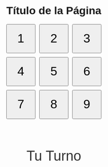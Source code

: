 <!DOCTYPE html>
<html lang="es">
<head>
  <meta charset="UTF-8">
  <title>TRIQUI</title>
  <style>
    body {
      font-family: Arial, sans-serif;
      text-align: center;
      margin: 40px;
    }

    h1 {
      margin-bottom: 30px;
    }

    .grid {
      display: grid;
      grid-template-columns: repeat(3, 76px);
      grid-template-rows: repeat(3, 76px);
      gap: 10px;
      justify-content: center;
      margin-bottom: 76px;
    }

    .grid button {
      width: 76px;
      height: 76px;
      font-size: 32px;
      cursor: pointer;
    }

    #label {
      font-size: 36px;
      color: #333;
    }
  </style>
</head>
<body>

  <h1>Título de la Página</h1>

  <div class="grid">
    <button onclick="accion(1)">1</button>
    <button onclick="accion(2)">2</button>
    <button onclick="accion(3)">3</button>
    <button onclick="accion(4)">4</button>
    <button onclick="accion(5)">5</button>
    <button onclick="accion(6)">6</button>
    <button onclick="accion(7)">7</button>
    <button onclick="accion(8)">8</button>
    <button onclick="accion(9)">9</button>
  </div>

  <div id="label">Tu Turno</div>

  <script>
    function accion(num) {
      document.getElementById("label").textContent = "Presionaste el botón " + num;
    }
  </script>

</body>
</html>

